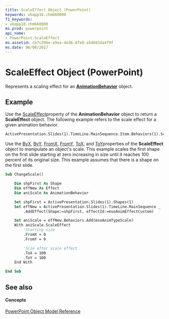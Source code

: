 ```yaml
---
title: ScaleEffect Object (PowerPoint)
keywords: vbapp10.chm660000
f1_keywords:
- vbapp10.chm660000
ms.prod: powerpoint
api_name:
- PowerPoint.ScaleEffect
ms.assetid: cb7c296e-a9ea-4ed6-87e0-a5d603da4f9f
ms.date: 06/08/2017
---
```



# ScaleEffect Object (PowerPoint)

Represents a scaling effect for an  **[AnimationBehavior](PowerPoint.AnimationBehavior.md)** object.


## Example

Use the [ScaleEffect](PowerPoint.AnimationBehavior.ScaleEffect.md)property of the  **AnimationBehavior** object to return a **ScaleEffect** object. The following example refers to the scale effect for a given animation behavior.


```vb
ActivePresentation.Slides(1).TimeLine.MainSequence.Item.Behaviors(1).ScaleEffect
```

Use the [ByX](PowerPoint.ScaleEffect.ByX.md), [ByY](PowerPoint.ScaleEffect.ByY.md), [FromX](PowerPoint.ScaleEffect.FromX.md), [FromY](PowerPoint.ScaleEffect.FromY.md), [ToX](PowerPoint.ScaleEffect.ToX.md), and [ToY](PowerPoint.ScaleEffect.ToY.md)properties of the  **ScaleEffect** object to manipulate an object's scale. This example scales the first shape on the first slide starting at zero increasing in size until it reaches 100 percent of its original size. This example assumes that there is a shape on the first slide.




```vb
Sub ChangeScale()

    Dim shpFirst As Shape
    Dim effNew As Effect
    Dim aniScale As AnimationBehavior

    Set shpFirst = ActivePresentation.Slides(1).Shapes(1)
    Set effNew = ActivePresentation.Slides(1).TimeLine.MainSequence _
        .AddEffect(Shape:=shpFirst, effectId:=msoAnimEffectCustom)

    Set aniScale = effNew.Behaviors.Add(msoAnimTypeScale)
    With aniScale.ScaleEffect
        'Starting size
        .FromX = 0
        .FromY = 0

        'Size after scale effect
        .ToX = 100
        .ToY = 100
    End With

End Sub
```


## See also


#### Concepts


[PowerPoint Object Model Reference](object-model-powerpoint-vba-reference.md)

